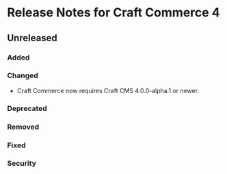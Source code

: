 # Release Notes for Craft Commerce 4

## Unreleased

### Added

### Changed
- Craft Commerce now requires Craft CMS 4.0.0-alpha.1 or newer.
### Deprecated

### Removed

### Fixed

### Security
